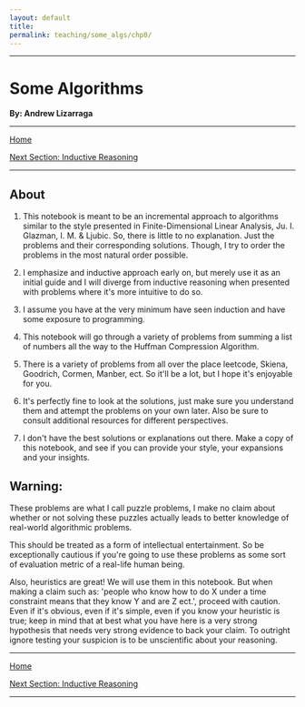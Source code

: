 ```yaml
---
layout: default
title: 
permalink: teaching/some_algs/chp0/
---
```


---
# Some Algorithms
**By: Andrew Lizarraga**

---
[Home](../../index.html)

[Next Section: Inductive Reasoning](../chp1/)

---

## About

1. This notebook is meant to be an incremental approach to algorithms similar to the style presented in Finite-Dimensional Linear Analysis, Ju. I. Glazman, I. M. & Ljubic. So, there is little to no explanation. Just the problems and their corresponding solutions. Though, I try to order the problems in the most natural order possible.

2. I emphasize and inductive approach early on, but merely use it as an initial guide and I will diverge from inductive reasoning when presented with problems where it's more intuitive to do so. 

3. I assume you have at the very minimum have seen induction and have some exposure to programming.

4. This notebook will go through a variety of problems from summing a list of numbers all the way to the Huffman Compression Algorithm.

5. There is a variety of problems from all over the place leetcode, Skiena, Goodrich, Cormen, Manber, ect. So it'll be a lot, but I hope it's enjoyable for you.

6. It's perfectly fine to look at the solutions, just make sure you understand them and attempt the problems on your own later. Also be sure to consult additional resources for different perspectives.

7. I don't have the best solutions or explanations out there. Make a copy of this notebook, and see if you can provide your style, your expansions and your insights.

## Warning: 

These problems are what I call puzzle problems, I make no claim about whether or not solving these puzzles actually leads to better knowledge of real-world algorithmic problems.

This should be treated as a form of intellectual entertainment. So be exceptionally cautious if you're going to use these problems as some sort of evaluation metric of a real-life human being.

Also, heuristics are great! We will use them in this notebook. But when making a claim such as: 'people who know how to do X under a time constraint means that they know Y and are Z ect.', proceed
with caution. Even if it's obvious, even if it's simple, even if you know your heuristic is true; keep in mind that at best what you have here is a very strong hypothesis that needs very strong
evidence to back your claim. To outright ignore testing your suspicion is to be unscientific about your reasoning. 

---
[Home](../../index.html)

[Next Section: Inductive Reasoning](../chp1/)

---
